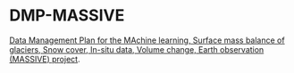 # DMP-MASSIVE

[Data Management Plan for the MAchine learning, Surface mass balance of glaciers, Snow cover, In-situ data, Volume change, Earth observation (MASSIVE) project](DMP.md).

